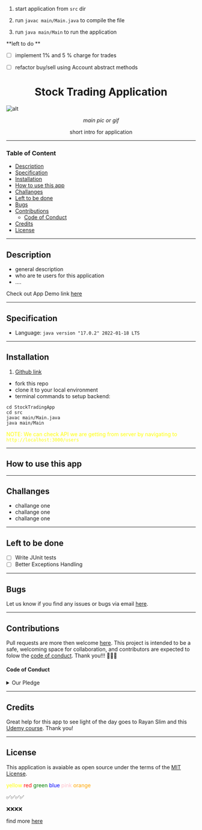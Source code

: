1. start application from `src` dir

2. run `javac main/Main.java` to compile the file

3. run `java main/Main` to run the application

**left to do **
- [ ] implement 1% and 5 % charge for trades
- [ ] refactor buy/sell using Account abstract methods





<h1 align="center">Stock Trading Application</h1> 

![alt](<main pic/gif image link>)
*<p align="center"> main pic or gif </p>*

<p align="center">short intro for application</p>

---
### Table of Content

- [Description](#description)
- [Specification](#specification)
- [Installation](#installation)
- [How to use this app](#how-to-use-this-app)
- [Challanges](#challanges)
- [Left to be done](#left-to-be-done)
- [Bugs](#bugs)
- [Contributions](#contributions)
    - [Code of Conduct](#code-of-conduct)
- [Credits](#credits)
- [License](#license)

---

## Description

- general description
- who are te users for this application
- ....

Check out App Demo link [here](https://github.com/zicna/StockTradingApp)
___

## Specification

- Language: `java version "17.0.2" 2022-01-18 LTS`

___
## Installation
   1.  [Github link](linktogithubrepo "tooltip on hover")

  - fork this repo
  - clone it to your local environment
  - terminal commands to setup backend:
  
  ```
  cd StockTradingApp
  cd src
  javac main/Main.java
  java main/Main
  
  ```
  <spam style="color:yellow">NOTE: We can check API we are getting from server by navigating to `http://localhost:3000/users` </spam>
 
___   

## How to use this app 

___
## Challanges
 - challange one 
 - challange one
 - challange one
___
## Left to be done 
- [ ] Write JUnit tests
- [ ] Better Exceptions Handling
___
## Bugs

Let us know if you find any issues or bugs via email <a href="mailto:zivkovicmilan1987@gmail.com">here</a>.

___
## Contributions

Pull requests are more then welcome [here]([linktogithub](https://github.com/zicna/StockTradingApp)). This project is intended to be a safe, welcoming space for collaboration, and contributors are expected to folow the [code of conduct](link_to_code_of_conduct). Thank you!!! 🙏🙏🙏

#### Code of Conduct
<details>
<summary>Our Pledge</summary>
In the interest of fostering an open and welcoming environment, we as contributors and maintainers pledge to making participation in our project and our community a harassment-free experience for everyone, regardless of age, body size, disability, ethnicity, gender identity and expression, level of experience, nationality, personal appearance, race, religion, or sexual identity and orientation.

Our Standards
Examples of behavior that contributes to creating a positive environment include:

Using welcoming and inclusive language
Being respectful of differing viewpoints and experiences
Gracefully accepting constructive criticism
Focusing on what is best for the community
Showing empathy towards other community members
Examples of unacceptable behavior by participants include:

The use of sexualized language or imagery and unwelcome sexual attention or advances
Trolling, insulting/derogatory comments, and personal or political attacks
Public or private harassment
Publishing others' private information, such as a physical or electronic address, without explicit permission
Other conduct which could reasonably be considered inappropriate in a professional setting
Our Responsibilities
Project maintainers are responsible for clarifying the standards of acceptable behavior and are expected to take appropriate and fair corrective action in response to any instances of unacceptable behavior.

Project maintainers have the right and responsibility to remove, edit, or reject comments, commits, code, wiki edits, issues, and other contributions that are not aligned to this Code of Conduct, or to ban temporarily or permanently any contributor for other behaviors that they deem inappropriate, threatening, offensive, or harmful.

**Scope**

This Code of Conduct applies both within project spaces and in public spaces when an individual is representing the project or its community. Examples of representing a project or community include using an official project e-mail address, posting via an official social media account, or acting as an appointed representative at an online or offline event. Representation of a project may be further defined and clarified by project maintainers.

**Enforcement**

Instances of abusive, harassing, or otherwise unacceptable behavior may be reported by contacting the project team at <a href="mailto:zivkovicmilan1987@gmail.com">email</a>. All complaints will be reviewed and investigated and will result in a response that is deemed necessary and appropriate to the circumstances. The project team is obligated to maintain confidentiality with regard to the reporter of an incident. Further details of specific enforcement policies may be posted separately.

Project maintainers who do not follow or enforce the Code of Conduct in good faith may face temporary or permanent repercussions as determined by other members of the project's leadership.
</details>

___
## Credits
Great help for this app to see light of the day goes to Rayan Slim and this [Udemy course](https://www.udemy.com/course/the-complete-java-development-bootcamp/). Thank you!
___

##   License
This application is avaiable as open source under the terms of the [MIT License](https://github.com/zicna/StockTradingApp/blob/master/LICENSE).

<!-- * inline colored elements: -->

<spam style="color:yellow">yellow</spam>
<spam style="color:red">red</spam>
<spam style="color:green">green</spam>
<spam style="color:blue">blue</spam>
<spam style="color:pink">pink</spam>
<spam style="color:orange">orange</spam>

<!-- * Emoji often used in readme.md -->


✅✅✅✅

❌❌❌❌

find more [here](https://emojidb.org/beer-emojis)

